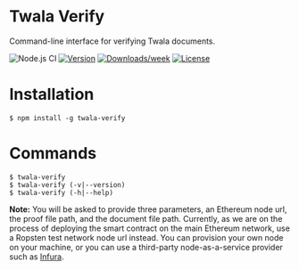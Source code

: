 # Twala Verify

Command-line interface for verifying Twala documents.

![Node.js CI](https://github.com/twala-io/twala-verify/workflows/Node.js%20CI/badge.svg)
[![Version](https://img.shields.io/npm/v/twala-verify.svg)](https://npmjs.org/package/twala-verify)
[![Downloads/week](https://img.shields.io/npm/dw/twala-verify.svg)](https://npmjs.org/package/twala-verify)
[![License](https://img.shields.io/npm/l/twala-verify.svg)](https://github.com/twala-io/twala-verify/blob/master/package.json)

# Installation

```sh-session
$ npm install -g twala-verify
```

# Commands

```sh-session
$ twala-verify
$ twala-verify (-v|--version)
$ twala-verify (-h|--help)
```

**Note:**  You will be asked to provide three parameters, an Ethereum node url, the proof file path, and the document file path. Currently, as we are on the process of deploying the smart contract on the main Ethereum network, use a Ropsten test network node url instead. You can provision your own node on your machine, or you can use a third-party node-as-a-service provider such as [Infura](https://infura.io).
